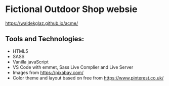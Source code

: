 # Fictional Outdoor Shop websie

https://waldekglaz.github.io/acme/

## Tools and Technologies:

- HTML5
- SASS
- Vanilla javaScript
- VS Code with emmet, Sass Live Complier and Live Server
- Images from https://pixabay.com/
- Color theme and layout based on free from https://www.pinterest.co.uk/

